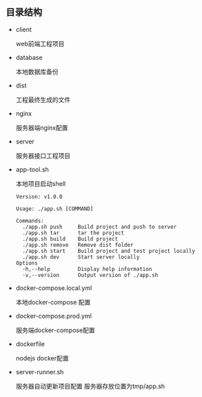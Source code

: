 ## 目录结构
- client

  web前端工程项目

- database

  本地数据库备份

- dist

  工程最终生成的文件

- nginx

  服务器端nginx配置

- server

  服务器接口工程项目

- app-tool.sh

  本地项目启动shell
  ```
  Version: v1.0.0

  Usage: ./app.sh [COMMAND]

  Commands:
    ./app.sh push     Build project and push to server
    ./app.sh tar      tar the project
    ./app.sh build    Build project
    ./app.sh remove   Remove dist folder
    ./app.sh start    Build project and test project locally
    ./app.sh dev      Start server locally
  Options
    -h,--help         Display help information
    -v,--version      Output version of ./app.sh
  ```

- docker-compose.local.yml

  本地docker-compose 配置

- docker-compose.prod.yml

  服务端docker-compose配置

- dockerfile

  nodejs docker配置

- server-runner.sh

  服务器自动更新项目配置
  服务器存放位置为tmp/app.sh
